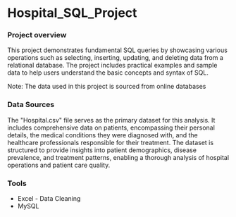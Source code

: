 # Hospital_SQL_Project

### Project overview
This project demonstrates fundamental SQL queries by showcasing various operations such as selecting, inserting, updating, and deleting data from a relational database. The project includes practical examples and sample data to help users understand the basic concepts and syntax of SQL.

Note: The data used in this project is sourced from online databases


### Data Sources
The "Hospital.csv" file serves as the primary dataset for this analysis. It includes comprehensive data on patients, encompassing their personal details, the medical conditions they were diagnosed with, and the healthcare professionals responsible for their treatment. The dataset is structured to provide insights into patient demographics, disease prevalence, and treatment patterns, enabling a thorough analysis of hospital operations and patient care quality.

### Tools
- Excel - Data Cleaning
- MySQL
